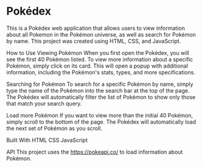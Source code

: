 # Pokédex

This is a Pokédex web application that allows users to view information about all Pokemon in the Pokémon universe, as well as search for Pokémon by name. 
This project was created using HTML, CSS, and JavaScript.

How to Use
Viewing Pokémon
When you first open the Pokédex, you will see the first 40 Pokémon listed. To view more information about a specific Pokémon, simply click on its card. 
This will open a popup with additional information, including the Pokémon's stats, types, and more specifications.

Searching for Pokémon
To search for a specific Pokémon by name, simply type the name of the Pokémon into the search bar at the top of the page. 
The Pokédex will automatically filter the list of Pokémon to show only those that match your search query.

Load more Pokémon
If you want to view more than the initial 40 Pokémon, simply scroll to the bottom of the page. 
The Pokédex will automatically load the next set of Pokémon as you scroll.

Built With
HTML
CSS
JavaScript

API
This project uses the https://pokeapi.co/ to load information about Pokémon.
